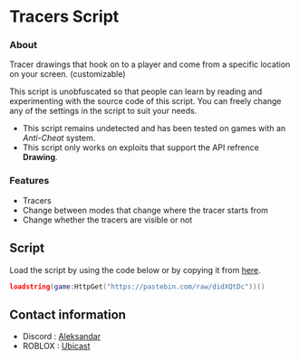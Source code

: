 # Tracers Script

### About

Tracer drawings that hook on to a player and come from a specific location on your screen. (customizable)

This script is unobfuscated so that people can learn by reading and experimenting with the source code of this script. You can freely change any of the settings in the script to suit your needs.

- This script remains undetected and has been tested on games with an *Anti-Cheat* system.
- This script only works on exploits that support the API refrence **Drawing**.

### Features

- Tracers
- Change between modes that change where the tracer starts from
- Change whether the tracers are visible or not

## Script

Load the script by using the code below or by copying it from [here](https://github.com/UbicastDev/Tracers-Script/blob/main/Tracers).
```lua
loadstring(game:HttpGet("https://pastebin.com/raw/didXQtDc"))()
```

## Contact information

- Discord : [Aleksandar](https://discord.com/users/611111398818316309)
- ROBLOX : [Ubicast](https://www.roblox.com/users/330279990/profile)
